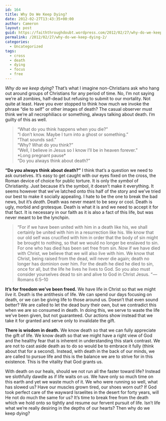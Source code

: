 ```yaml
---
id: 164
title: Why Do We Keep Dying?
date: 2012-02-27T13:43:35+00:00
author: Cameron
layout: post
guid: https://faiththroughdoubt.wordpress.com/2012/02/27/why-do-we-keep-dying/
permalink: /2012/02/27/why-do-we-keep-dying-2/
categories:
  - Uncategorized
tags:
  - cross
  - death
  - dying
  - focus
  - free
---
```

_Why do we keep dying_? That’s what I imagine non-Christians ask who hang out around groups of Christians for any period of time. No, I’m not saying we’re all zombies, half-dead but refusing to submit to our mortality. Not quite at least. Have you ever stopped to think how much we invoke the phrase “die to self” or other images of death? The casual observer must think we’re all necrophiliacs or something, always talking about death. I’m guilty of this as well.

> “What do you think happens when you die?”  
> “I don’t know. Maybe I turn into a ghost or something.”  
> “That sounds sad.”  
> “Why? What do you think?”  
> “Well, I believe in Jesus so I know I’ll be in heaven forever.”  
> \*Long pregnant pause\*  
> “Do you always think about death?”

**“Do you always think about death?”** I think that’s a question we need to ask ourselves. It’s easy to get caught with our eyes fixed on the cross, the Roman device of choice for public torture. It is only the _symbol_ of Christianity. Just because it’s the symbol, it doesn’t make it everything. It seems however that we’ve latched onto this half of the story and we’ve tried our best to make it socially appealing. I hate to be the one to break the bad news, but it’s _death_. Death was never meant to be sexy or cool. Death is ugly, morbid and grotesque. Death is what it is and we need to accept it for that fact. It is necessary in our faith as it is also a fact of this life, but was never meant to be the lynchpin.

> “For if we have been united with him in a death like his, we shall certainly be united with him in a resurrection like his. We know that our old self was crucified with him in order that the body of sin might be brought to nothing, so that we would no longer be enslaved to sin. For one who has died has been set free from sin. Now if we have died with Christ, we believe that we will also live with him. We know that Christ, being raised from the dead, will never die again; death no longer has dominion over him. For the death he died he died to sin, once for all, but the life he lives he lives to God. So you also must consider yourselves dead to sin and alive to God in Christ Jesus. “ — Romans 6:5–10

**It’s for freedom we’ve been freed.** We have life in Christ so that we might _live_ it. Death is the antithesis of life. We can spend our days focusing on death, or we can be giving life to those around us. Doesn’t that even sound better? We are called to let the dead bury their own, but we contradict this when we are so consumed in death. In doing this, we serve to waste the life we’ve been given, but not guaranteed. Our actions show instead that we take it for granted and serve only to invalidate the gift.

**There is wisdom in death.** We know death so that we can fully appreciate the gift of life. We know death so that we might have a right view of God and the healthy fear that is inherent in understanding this stark contrast. We are not to cast aside death as to do so would be to embrace it fully (think about that for a second). Instead, with death in the back of our minds, we are called to pursue life and this is the balance we are to strive for in this existence. This is the vitality that God grants us.

With death on our heals, should we not run all the faster toward life? Instead we slothfully dawdle as if life waits on _us_. We have only so much time on this earth and yet we waste much of it. We who were running so well, what has slowed us? Have our muscles grown tired, our shoes worn out? If God took perfect care of the wayward Israelites in the desert for forty years, will He not do much the same for us? It’s time to break free from the death which we hold onto so tightly and resume our fervent pursuit of life. Isn’t life what we’re really desiring in the depths of our hearts? Then why do we keep dying?